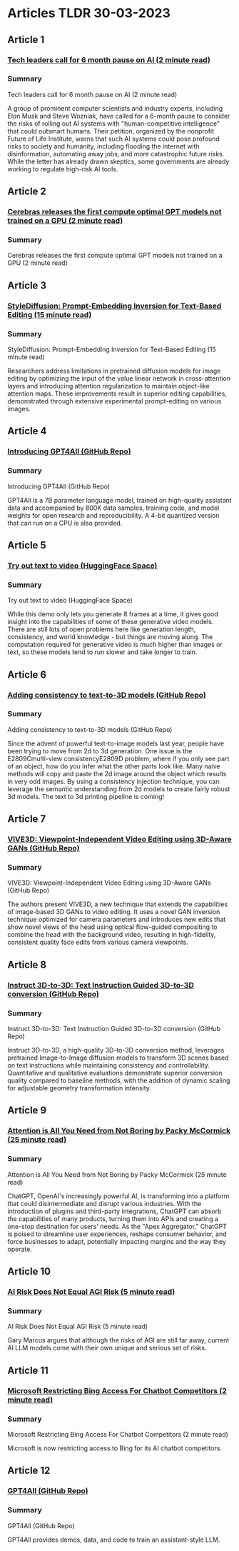 # Articles TLDR  30-03-2023

## Article 1
### [Tech leaders call for 6 month pause on AI (2 minute read)](https://tldr.tech)
### Summary 
 Tech leaders call for 6 month pause on AI (2 minute read)

A group of prominent computer scientists and industry experts, including Elon Musk and Steve Wozniak, have called for a 6-month pause to consider the risks of rolling out AI systems with "human-competitive intelligence" that could outsmart humans. Their petition, organized by the nonprofit Future of Life Institute, warns that such AI systems could pose profound risks to society and humanity, including flooding the internet with disinformation, automating away jobs, and more catastrophic future risks. While the letter has already drawn skeptics, some governments are already working to regulate high-risk AI tools.

## Article 2
### [Cerebras releases the first compute optimal GPT models not trained on a GPU (2 minute read)](https://tldr.tech)
### Summary 
 Cerebras releases the first compute optimal GPT models not trained on a GPU (2 minute read)

## Article 3
### [StyleDiffusion: Prompt-Embedding Inversion for Text-Based Editing (15 minute read)](https://tldr.tech)
### Summary 
 StyleDiffusion: Prompt-Embedding Inversion for Text-Based Editing (15 minute read)

Researchers address limitations in pretrained diffusion models for image editing by optimizing the input of the value linear network in cross-attention layers and introducing attention regularization to maintain object-like attention maps. These improvements result in superior editing capabilities, demonstrated through extensive experimental prompt-editing on various images.

## Article 4
### [Introducing GPT4All (GitHub Repo)](https://tldr.tech)
### Summary 
 Introducing GPT4All (GitHub Repo)

GPT4All is a 7B parameter language model, trained on high-quality assistant data and accompanied by 800K data samples, training code, and model weights for open research and reproducibility. A 4-bit quantized version that can run on a CPU is also provided.

## Article 5
### [Try out text to video (HuggingFace Space)](https://tldr.tech)
### Summary 
 Try out text to video (HuggingFace Space)

While this demo only lets you generate 8 frames at a time, it gives good insight into the capabilities of some of these generative video models. There are still lots of open problems here like generation length, consistency, and world knowledge - but things are moving along. The computation required for generative video is much higher than images or text, so these models tend to run slower and take longer to train.

## Article 6
### [Adding consistency to text-to-3D models (GitHub Repo)](https://tldr.tech)
### Summary 
 Adding consistency to text-to-3D models (GitHub Repo)

Since the advent of powerful text-to-image models last year, people have been trying to move from 2d to 3d generation. One issue is the E2809Cmulti-view consistencyE2809D problem, where if you only see part of an object, how do you infer what the other parts look like. Many naive methods will copy and paste the 2d image around the object which results in very odd images. By using a consistency injection technique, you can leverage the semantic understanding from 2d models to create fairly robust 3d models. The text to 3d printing pipeline is coming!

## Article 7
### [VIVE3D: Viewpoint-Independent Video Editing using 3D-Aware GANs (GitHub Repo)](https://tldr.tech)
### Summary 
 VIVE3D: Viewpoint-Independent Video Editing using 3D-Aware GANs (GitHub Repo)

The authors present VIVE3D, a new technique that extends the capabilities of image-based 3D GANs to video editing. It uses a novel GAN inversion technique optimized for camera parameters and introduces new edits that show novel views of the head using optical flow-guided compositing to combine the head with the background video, resulting in high-fidelity, consistent quality face edits from various camera viewpoints.

## Article 8
### [Instruct 3D-to-3D: Text Instruction Guided 3D-to-3D conversion (GitHub Repo)](https://tldr.tech)
### Summary 
 Instruct 3D-to-3D: Text Instruction Guided 3D-to-3D conversion (GitHub Repo)

Instruct 3D-to-3D, a high-quality 3D-to-3D conversion method, leverages pretrained Image-to-Image diffusion models to transform 3D scenes based on text instructions while maintaining consistency and controllability. Quantitative and qualitative evaluations demonstrate superior conversion quality compared to baseline methods, with the addition of dynamic scaling for adjustable geometry transformation intensity.

## Article 9
### [Attention is All You Need from Not Boring by Packy McCormick (25 minute read)](https://tldr.tech)
### Summary 
 Attention is All You Need from Not Boring by Packy McCormick (25 minute read)

ChatGPT, OpenAI's increasingly powerful AI, is transforming into a platform that could disintermediate and disrupt various industries. With the introduction of plugins and third-party integrations, ChatGPT can absorb the capabilities of many products, turning them into APIs and creating a one-stop destination for users' needs. As the "Apex Aggregator," ChatGPT is poised to streamline user experiences, reshape consumer behavior, and force businesses to adapt, potentially impacting margins and the way they operate.

## Article 10
### [AI Risk Does Not Equal AGI Risk (5 minute read)](https://tldr.tech)
### Summary 
 AI Risk Does Not Equal AGI Risk (5 minute read)

Gary Marcus argues that although the risks of AGI are still far away, current AI LLM models come with their own unique and serious set of risks.

## Article 11
### [Microsoft Restricting Bing Access For Chatbot Competitors (2 minute read)](https://tldr.tech)
### Summary 
 Microsoft Restricting Bing Access For Chatbot Competitors (2 minute read)

Microsoft is now restricting access to Bing for its AI chatbot competitors.

## Article 12
### [GPT4All (GitHub Repo)](https://tldr.tech)
### Summary 
 GPT4All (GitHub Repo)

GPT4All provides demos, data, and code to train an assistant-style LLM.

